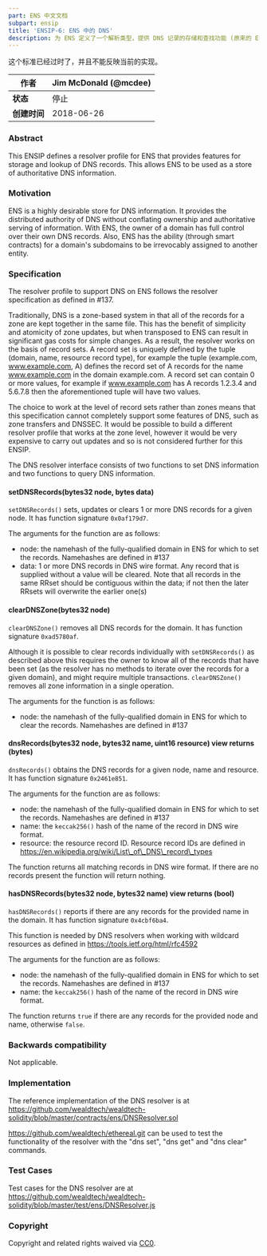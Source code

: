 ```yaml
---
part: ENS 中文文档
subpart: ensip
title: 'ENSIP-6: ENS 中的 DNS'
description: 为 ENS 定义了一个解析类型，提供 DNS 记录的存储和查找功能 (原来的 EIP-1185)。
---
```



这个标准已经过时了，并且不能反映当前的实现。


| **作者**  | Jim McDonald (@mcdee) |
| ----------- | --------------------- |
| **状态**  | 停止              |
| **创建时间** | 2018-06-26            |

### Abstract

This ENSIP defines a resolver profile for ENS that provides features for storage and lookup of DNS records. This allows ENS to be used as a store of authoritative DNS information.

### Motivation

ENS is a highly desirable store for DNS information. It provides the distributed authority of DNS without conflating ownership and authoritative serving of information. With ENS, the owner of a domain has full control over their own DNS records. Also, ENS has the ability (through smart contracts) for a domain's subdomains to be irrevocably assigned to another entity.

### Specification

The resolver profile to support DNS on ENS follows the resolver specification as defined in #137.

Traditionally, DNS is a zone-based system in that all of the records for a zone are kept together in the same file. This has the benefit of simplicity and atomicity of zone updates, but when transposed to ENS can result in significant gas costs for simple changes. As a result, the resolver works on the basis of record sets. A record set is uniquely defined by the tuple (domain, name, resource record type), for example the tuple (example.com, www.example.com, A) defines the record set of A records for the name www.example.com in the domain example.com. A record set can contain 0 or more values, for example if www.example.com has A records 1.2.3.4 and 5.6.7.8 then the aforementioned tuple will have two values.

The choice to work at the level of record sets rather than zones means that this specification cannot completely support some features of DNS, such as zone transfers and DNSSEC. It would be possible to build a different resolver profile that works at the zone level, however it would be very expensive to carry out updates and so is not considered further for this ENSIP.

The DNS resolver interface consists of two functions to set DNS information and two functions to query DNS information.

#### setDNSRecords(bytes32 node, bytes data)

`setDNSRecords()` sets, updates or clears 1 or more DNS records for a given node. It has function signature `0x0af179d7`.

The arguments for the function are as follows:

* node: the namehash of the fully-qualified domain in ENS for which to set the records. Namehashes are defined in #137
* data: 1 or more DNS records in DNS wire format. Any record that is supplied without a value will be cleared. Note that all records in the same RRset should be contiguous within the data; if not then the later RRsets will overwrite the earlier one(s)

#### clearDNSZone(bytes32 node)

`clearDNSZone()` removes all DNS records for the domain. It has function signature `0xad5780af`.

Although it is possible to clear records individually with `setDNSRecords()` as described above this requires the owner to know all of the records that have been set (as the resolver has no methods to iterate over the records for a given domain), and might require multiple transactions. `clearDNSZone()` removes all zone information in a single operation.

The arguments for the function is as follows:

* node: the namehash of the fully-qualified domain in ENS for which to clear the records. Namehashes are defined in #137

#### dnsRecords(bytes32 node, bytes32 name, uint16 resource) view returns (bytes)

`dnsRecords()` obtains the DNS records for a given node, name and resource. It has function signature `0x2461e851`.

The arguments for the function are as follows:

* node: the namehash of the fully-qualified domain in ENS for which to set the records. Namehashes are defined in #137
* name: the `keccak256()` hash of the name of the record in DNS wire format.
* resource: the resource record ID. Resource record IDs are defined in https://en.wikipedia.org/wiki/List\_of\_DNS\_record\_types

The function returns all matching records in DNS wire format. If there are no records present the function will return nothing.

#### hasDNSRecords(bytes32 node, bytes32 name) view returns (bool)

`hasDNSRecords()` reports if there are any records for the provided name in the domain. It has function signature `0x4cbf6ba4`.

This function is needed by DNS resolvers when working with wildcard resources as defined in https://tools.ietf.org/html/rfc4592

The arguments for the function are as follows:

* node: the namehash of the fully-qualified domain in ENS for which to set the records. Namehashes are defined in #137
* name: the `keccak256()` hash of the name of the record in DNS wire format.

The function returns `true` if there are any records for the provided node and name, otherwise `false`.

### Backwards compatibility

Not applicable.

### Implementation

The reference implementation of the DNS resolver is at https://github.com/wealdtech/wealdtech-solidity/blob/master/contracts/ens/DNSResolver.sol

https://github.com/wealdtech/ethereal.git can be used to test the functionality of the resolver with the "dns set", "dns get" and "dns clear" commands.

### Test Cases

Test cases for the DNS resolver are at https://github.com/wealdtech/wealdtech-solidity/blob/master/test/ens/DNSResolver.js

### Copyright

Copyright and related rights waived via [CC0](https://creativecommons.org/publicdomain/zero/1.0/).

